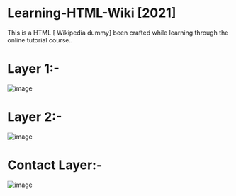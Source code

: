 # Learning-HTML-Wiki [2021]
This is a HTML [ Wikipedia dummy] been crafted while learning through the online tutorial course..


# Layer 1:- 
![image](https://user-images.githubusercontent.com/88974573/180927103-4b230ee8-8d7d-4ed8-9d1f-cbb99b1aaa55.png)
# Layer 2:- 
![image](https://user-images.githubusercontent.com/88974573/180927145-4ea94a4d-1904-4e48-9269-bba9326a5741.png)
# Contact Layer:- 
![image](https://user-images.githubusercontent.com/88974573/180927161-107cad65-af7f-4f1a-a3ed-807ec5b55711.png)

